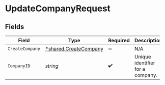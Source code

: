 # UpdateCompanyRequest


## Fields

| Field                                                         | Type                                                          | Required                                                      | Description                                                   | Example                                                       |
| ------------------------------------------------------------- | ------------------------------------------------------------- | ------------------------------------------------------------- | ------------------------------------------------------------- | ------------------------------------------------------------- |
| `CreateCompany`                                               | [*shared.CreateCompany](../../models/shared/createcompany.md) | :heavy_minus_sign:                                            | N/A                                                           |                                                               |
| `CompanyID`                                                   | *string*                                                      | :heavy_check_mark:                                            | Unique identifier for a company.                              | 8a210b68-6988-11ed-a1eb-0242ac120002                          |